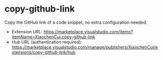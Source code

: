# copy-github-link

Copy the GitHub link of a code snippet, no extra configuration needed.

- Extension URL: https://marketplace.visualstudio.com/items?itemName=XiaochenCui.copy-github-link
- Hub URL (authentication required): https://marketplace.visualstudio.com/manage/publishers/XiaochenCui/extensions/copy-github-link/hub